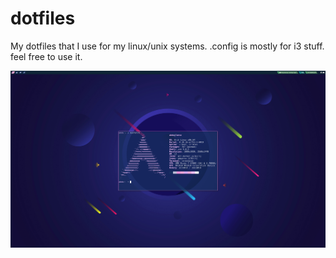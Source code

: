 # dotfiles
My dotfiles that I use for my linux/unix systems. .config is mostly for i3 stuff. feel free to use it.

![My Arch rice](rice.png)
